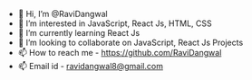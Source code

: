 - 👋 Hi, I’m @RaviDangwal
- 👀 I’m interested in JavaScript, React Js, HTML, CSS
- 🌱 I’m currently learning React Js
- 💞️ I’m looking to collaborate on JavaScript, React Js Projects
- 📫 How to reach me - https://github.com/RaviDangwal
- 📫 Email id - ravidangwal8@gmail.com

<!---
RaviDangwal/RaviDangwal is a ✨ special ✨ repository because its `README.md` (this file) appears on your GitHub profile.
You can click the Preview link to take a look at your changes.
--->

